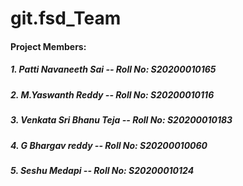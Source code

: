 # git.fsd_Team



#### Project Members:
##### 1. Patti Navaneeth Sai       -- Roll No: S20200010165
##### 2. M.Yaswanth Reddy          -- Roll No: S20200010116
##### 3. Venkata Sri Bhanu Teja    -- Roll No: S20200010183
##### 4. G Bhargav reddy           -- Roll No: S20200010060
##### 5. Seshu Medapi              -- Roll No: S20200010124
